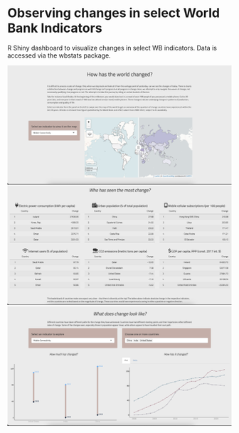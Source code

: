 # Observing changes in select World Bank Indicators

R Shiny dashboard to visualize changes in select WB indicators. Data is accessed via the wbstats package.

![View 1](/images/view_1.png)
![View 2](/images/view_2.png)
![View 3](/images/view_3.png)
